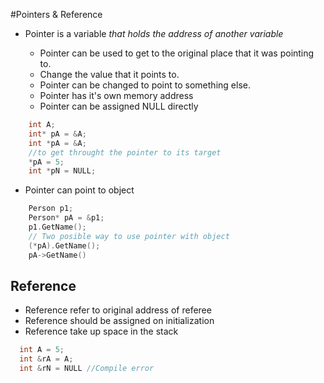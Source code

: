 #Pointers & Reference

* Pointer is a variable _that holds the address of another variable_

  - Pointer can be used to get to the original place that it was pointing to.
  - Change the value that it points to.
  - Pointer can be changed to point to something else.
  - Pointer has it's own memory address
  - Pointer can be assigned NULL directly


```c++
    int A;
    int* pA = &A;
    int *pA = &A;
    //to get throught the pointer to its target
    *pA = 5;
    int *pN = NULL;

```
  - Pointer can point to object
```c++
    Person p1;
    Person* pA = &p1;
    p1.GetName();
    // Two posible way to use pointer with object
    (*pA).GetName();
    pA->GetName()
```

## Reference

* Reference refer to original address of referee
* Reference should be assigned on initialization
* Reference take up space in the stack
```c++
  int A = 5;
  int &rA = A;
  int &rN = NULL //Compile error
```
